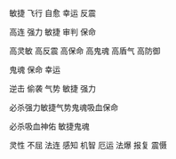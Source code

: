 敏捷 飞行 自愈 幸运 反震

高连 强力 敏捷 审判 保命

高灵敏 高反震 高保命 高鬼魂 高盾气 高防御

鬼魂 保命 幸运

  逆击   偷袭  气势    敏捷 强力

必杀强力敏捷气势鬼魂吸血保命

必杀吸血神佑     敏捷鬼魂

灵性  不屈 法连 感知             机智 厄运 法爆 报复 震慑 
